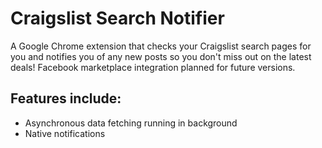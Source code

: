 # Craigslist Search Notifier

A Google Chrome extension that checks your 
Craigslist search pages for you and notifies you of any new posts so you don't
miss out on the latest deals! Facebook marketplace integration planned for
future versions.

## Features include:
- Asynchronous data fetching running in background
- Native notifications


